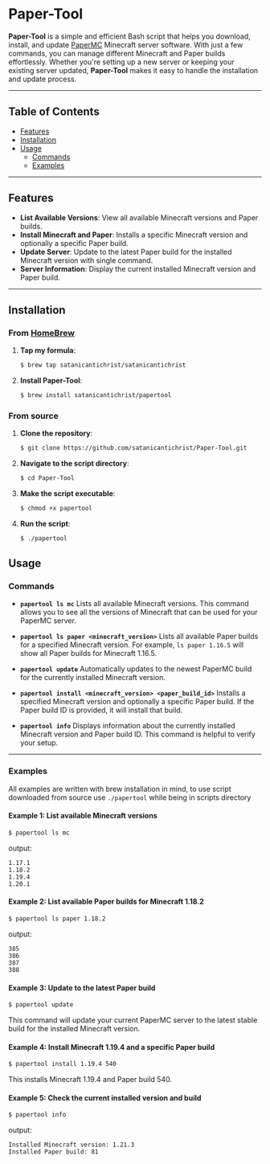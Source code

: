 # Paper-Tool

**Paper-Tool** is a simple and efficient Bash script that helps you download, install, and update [PaperMC](https://papermc.io/) Minecraft server software. With just a few commands, you can manage different Minecraft and Paper builds effortlessly. Whether you're setting up a new server or keeping your existing server updated, **Paper-Tool** makes it easy to handle the installation and update process.

---

## Table of Contents

- [Features](#features)
- [Installation](#installation)
- [Usage](#usage)
  - [Commands](#commands)
  - [Examples](#examples)

---

## Features

- **List Available Versions**: View all available Minecraft versions and Paper builds.
- **Install Minecraft and Paper**: Installs a specific Minecraft version and optionally a specific Paper build.
- **Update Server**: Update to the latest Paper build for the installed Minecraft version with single command.
- **Server Information**: Display the current installed Minecraft version and Paper build.

---

## Installation
### From [HomeBrew](https://brew.sh/)
1. **Tap my formula**:
   ```bash
   $ brew tap satanicantichrist/satanicantichrist
   ```
2. **Install Paper-Tool**:
   ```bash
   $ brew install satanicantichrist/papertool
   ```


### From source
1. **Clone the repository**:

   ```bash
   $ git clone https://github.com/satanicantichrist/Paper-Tool.git
   ```

2. **Navigate to the script directory**:
   ```bash
   $ cd Paper-Tool
   ```

3. **Make the script executable**:
   ```bash
   $ chmod +x papertool
   ```

4. **Run the script**:
   ```bash
   $ ./papertool
   ```

## Usage

### Commands

- **`papertool ls mc`**
  Lists all available Minecraft versions. This command allows you to see all the versions of Minecraft that can be used for your PaperMC server.

- **`papertool ls paper <minecraft_version>`**
  Lists all available Paper builds for a specified Minecraft version. For example, `ls paper 1.16.5` will show all Paper builds for Minecraft 1.16.5.

- **`papertool update`**
  Automatically updates to the newest PaperMC build for the currently installed Minecraft version.

- **`papertool install <minecraft_version> <paper_build_id>`**
  Installs a specified Minecraft version and optionally a specific Paper build. If the Paper build ID is provided, it will install that build.

- **`papertool info`**
  Displays information about the currently installed Minecraft version and Paper build ID. This command is helpful to verify your setup.

---

### Examples

All examples are written with brew installation in mind, to use script downloaded from source use `./papertool` while being in scripts directory
#### Example 1: List available Minecraft versions

```bash
$ papertool ls mc
```
output:
```
1.17.1
1.18.2
1.19.4
1.20.1
```
#### Example 2: List available Paper builds for Minecraft 1.18.2
```bash
$ papertool ls paper 1.18.2
```
output:
```
385
386
387
388
```
#### Example 3: Update to the latest Paper build
```bash
$ papertool update
```
This command will update your current PaperMC server to the latest stable build for the installed Minecraft version.
#### Example 4: Install Minecraft 1.19.4 and a specific Paper build
```bash
$ papertool install 1.19.4 540
```
This installs Minecraft 1.19.4 and Paper build 540.
#### Example 5: Check the current installed version and build
```bash
$ papertool info
```
output:
```
Installed Minecraft version: 1.21.3
Installed Paper build: 81
```
